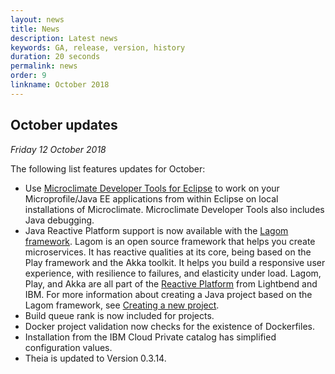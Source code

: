 ```yaml
---
layout: news
title: News
description: Latest news
keywords: GA, release, version, history
duration: 20 seconds
permalink: news
order: 9
linkname: October 2018
---
```


## October updates

*Friday 12 October 2018*

The following list features updates for October:
- Use [Microclimate Developer Tools for Eclipse](mdteclipseoverview) to work on your Microprofile/Java EE applications from within Eclipse on local installations of Microclimate. Microclimate Developer Tools also includes Java debugging.
- Java Reactive Platform support is now available with the [Lagom framework](https://www.lagomframework.com/). Lagom is an open source framework that helps you create microservices. It has reactive qualities at its core, being based on the Play framework and the Akka toolkit. It helps you build a responsive user experience, with resilience to failures, and elasticity under load. Lagom, Play, and Akka are all part of the [Reactive Platform](https://developer.ibm.com/technologies/reactive-systems/?cm_mmc=dw-_-cloud-_-lightbend-_-RS2018) from Lightbend and IBM. For more information about creating a Java project based on the Lagom framework, see [Creating a new project](creatingaproject).
- Build queue rank is now included for projects.
- Docker project validation now checks for the existence of Dockerfiles.
- Installation from the IBM Cloud Private catalog has simplified configuration values.
- Theia is updated to Version 0.3.14.
